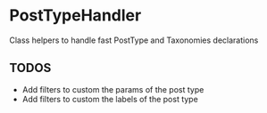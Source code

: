 # PostTypeHandler
Class helpers to handle fast PostType and Taxonomies declarations

## TODOS
- Add filters to custom the params of the post type
- Add filters to custom the labels of the post type
